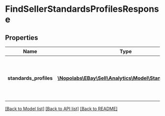 # FindSellerStandardsProfilesResponse

## Properties
Name | Type | Description | Notes
------------ | ------------- | ------------- | -------------
**standards_profiles** | [**\Nopolabs\EBay\Sell\Analytics\Model\StandardsProfile[]**](StandardsProfile.md) | A list standards profiles for the seller. A standardsProfile is a combination of cycle and a program. | [optional] 

[[Back to Model list]](../README.md#documentation-for-models) [[Back to API list]](../README.md#documentation-for-api-endpoints) [[Back to README]](../README.md)


